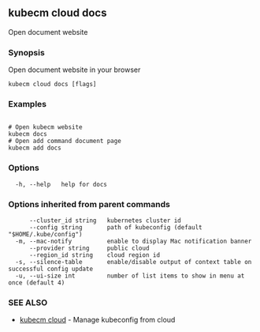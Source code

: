 ## kubecm cloud docs

Open document website

### Synopsis

Open document website in your browser

```
kubecm cloud docs [flags]
```

### Examples

```

# Open kubecm website
kubecm docs
# Open add command document page
kubecm add docs

```

### Options

```
  -h, --help   help for docs
```

### Options inherited from parent commands

```
      --cluster_id string   kubernetes cluster id
      --config string       path of kubeconfig (default "$HOME/.kube/config")
  -m, --mac-notify          enable to display Mac notification banner
      --provider string     public cloud
      --region_id string    cloud region id
  -s, --silence-table       enable/disable output of context table on successful config update
  -u, --ui-size int         number of list items to show in menu at once (default 4)
```

### SEE ALSO

* [kubecm cloud](kubecm_cloud.md)	 - Manage kubeconfig from cloud

